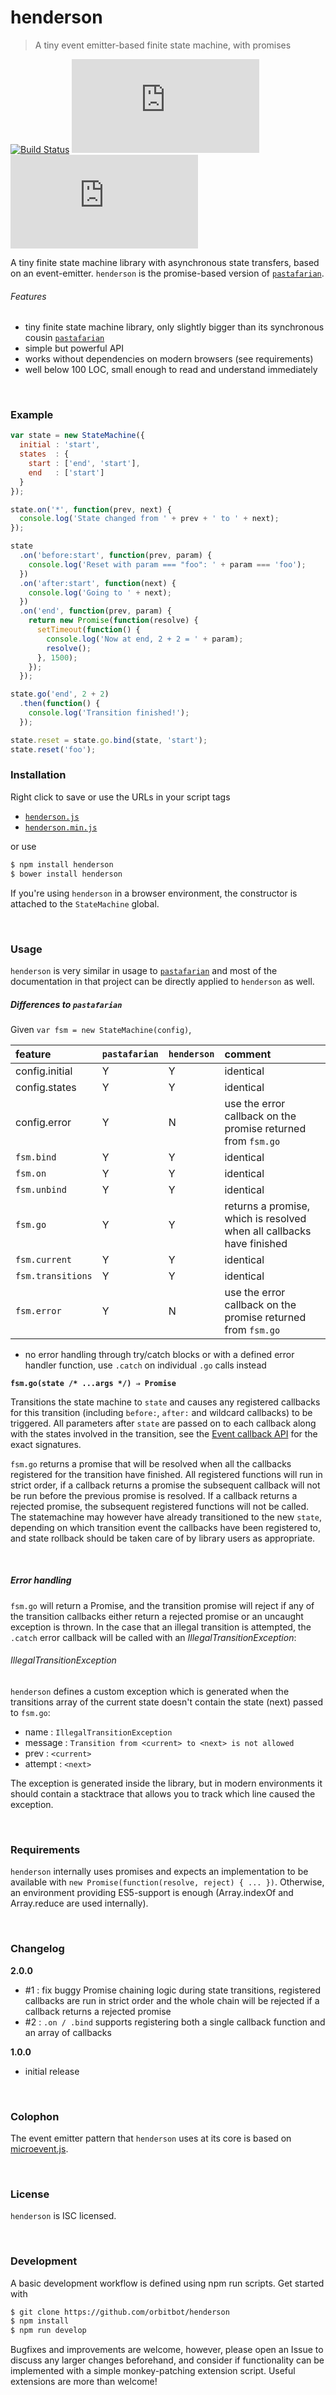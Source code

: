 # henderson
> A tiny event emitter-based finite state machine, with promises

[![Build Status](https://travis-ci.org/orbitbot/henderson.svg?branch=master)](https://travis-ci.org/orbitbot/henderson)
![Uncompressed size](https://badge-size.herokuapp.com/orbitbot/henderson/master/henderson.js?color=red)
![minfied+gzipped size](https://badge-size.herokuapp.com/orbitbot/henderson/master/henderson.min.js?label=gzipped.min&compression=gzip)

A tiny finite state machine library with asynchronous state transfers, based on an event-emitter. `henderson` is the promise-based version of [`pastafarian`](https://github.com/orbitbot/pastafarian).

###### Features
- tiny finite state machine library, only slightly bigger than its synchronous cousin [`pastafarian`](https://github.com/orbitbot/pastafarian)
- simple but powerful API
- works without dependencies on modern browsers (see requirements)
- well below 100 LOC, small enough to read and understand immediately

<br>

### Example

```js
var state = new StateMachine({
  initial : 'start',
  states  : {
    start : ['end', 'start'],
    end   : ['start']
  }
});

state.on('*', function(prev, next) {
  console.log('State changed from ' + prev + ' to ' + next);
});

state
  .on('before:start', function(prev, param) {
    console.log('Reset with param === "foo": ' + param === 'foo');
  })
  .on('after:start', function(next) {
    console.log('Going to ' + next);
  })
  .on('end', function(prev, param) {
    return new Promise(function(resolve) {
      setTimeout(function() {
        console.log('Now at end, 2 + 2 = ' + param);
        resolve();
      }, 1500);
    });
  });

state.go('end', 2 + 2)
  .then(function() {
    console.log('Transition finished!');
  });

state.reset = state.go.bind(state, 'start');
state.reset('foo');
```

### Installation

Right click to save or use the URLs in your script tags

- [`henderson.js`](https://cdn.rawgit.com/orbitbot/henderson/master/henderson.js)
- [`henderson.min.js`](https://cdn.rawgit.com/orbitbot/henderson/master/henderson.min.js)

or use

```sh
$ npm install henderson
$ bower install henderson
```

If you're using `henderson` in a browser environment, the constructor is attached to the `StateMachine` global.

<br>

### Usage

`henderson` is very similar in usage to [`pastafarian`](https://github.com/orbitbot/pastafarian) and most of the documentation in that project can be directly applied to `henderson` as well.

##### Differences to `pastafarian`

Given `var fsm = new StateMachine(config)`,

| feature           | `pastafarian` | `henderson` | comment                                                               |
|:------------------|:--------------|:------------|:----------------------------------------------------------------------|
| config.initial    | Y             | Y           | identical                                                             |
| config.states     | Y             | Y           | identical                                                             |
| config.error      | Y             | N           | use the error callback on the promise returned from `fsm.go`          |
| `fsm.bind`        | Y             | Y           | identical                                                             |
| `fsm.on`          | Y             | Y           | identical                                                             |
| `fsm.unbind`      | Y             | Y           | identical                                                             |
| `fsm.go`          | Y             | Y           | returns a promise, which is resolved when all callbacks have finished |
| `fsm.current`     | Y             | Y           | identical                                                             |
| `fsm.transitions` | Y             | Y           | identical                                                             |
| `fsm.error`       | Y             | N           | use the error callback on the promise returned from `fsm.go`          |


- no error handling through try/catch blocks or with a defined error handler function, use `.catch` on individual `.go` calls instead

**`fsm.go(state /* ...args */) ⇒ Promise`**

Transitions the state machine to `state` and causes any registered callbacks for this transition (including `before:`, `after:` and wildcard callbacks) to be triggered. All parameters after `state` are passed on to each callback along with the states involved in the transition, see the [Event callback API](github.com/orbitbot/pastafarian/blob/master/README.md#event-callback-api) for the exact signatures.

`fsm.go` returns a promise that will be resolved when all the callbacks registered for the transition have finished. All registered functions will run in strict order, if a callback returns a promise the subsequent callback will not be run before the previous promise is resolved. If a callback returns a rejected promise, the subsequent registered functions will not be called. The statemachine may however have already transitioned to the new `state`, depending on which transition event the callbacks have been registered to, and state rollback should be taken care of by library users as appropriate.

<br>

##### Error handling

`fsm.go` will return a Promise, and the transition promise will reject if any of the transition callbacks either return a rejected promise or an uncaught exception is thrown. In the case that an illegal transition is attempted, the `.catch` error callback will be called with an *IllegalTransitionException*:

###### IllegalTransitionException

`henderson` defines a custom exception which is generated when the transitions array of the current state doesn't contain the state (next) passed to `fsm.go`:

- name : `IllegalTransitionException`
- message : `Transition from <current> to <next> is not allowed`
- prev : `<current>`
- attempt : `<next>`

The exception is generated inside the library, but in modern environments it should contain a stacktrace that allows you to track which line caused the exception.

<br>

### Requirements

`henderson` internally uses promises and expects an implementation to be available with `new Promise(function(resolve, reject) { ... })`. Otherwise, an environment providing ES5-support is enough (Array.indexOf and Array.reduce are used internally).

<br>

### Changelog

**2.0.0**

- #1 : fix buggy Promise chaining logic during state transitions, registered callbacks are run in strict order and the whole chain will be rejected if a callback returns a rejected promise
- #2 : `.on / .bind` supports registering both a single callback function and an array of callbacks

**1.0.0**

- initial release

<br>

### Colophon

The event emitter pattern that `henderson` uses at its core is based on [microevent.js](https://github.com/jeromeetienne/microevent.js).

<br>

### License

`henderson` is ISC licensed.

<br>

### Development

A basic development workflow is defined using npm run scripts. Get started with

```sh
$ git clone https://github.com/orbitbot/henderson
$ npm install
$ npm run develop
```

Bugfixes and improvements are welcome, however, please open an Issue to discuss any larger changes beforehand, and consider if functionality can be implemented with a simple monkey-patching extension script. Useful extensions are more than welcome!
